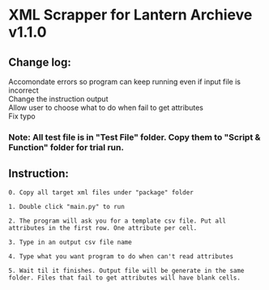 # XML Scrapper for Lantern Archieve v1.1.0

## Change log:

Accomondate errors so program can keep running even if input file is incorrect  
Change the instruction output  
Allow user to choose what to do when fail to get attributes  
Fix typo  

### Note: All test file is in "Test File" folder. Copy them to "Script & Function" folder for trial run.

## Instruction:

	0. Copy all target xml files under "package" folder
	
	1. Double click "main.py" to run
	
	2. The program will ask you for a template csv file. Put all attributes in the first row. One attribute per cell.
	
	3. Type in an output csv file name
	
	4. Type what you want program to do when can't read attributes
	
	5. Wait til it finishes. Output file will be generate in the same folder. Files that fail to get attributes will have blank cells.
	

